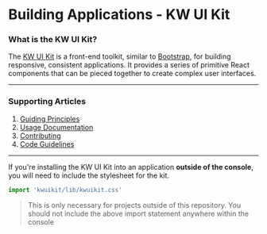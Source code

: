 # Building Applications - KW UI Kit

### What is the KW UI Kit?

The [KW UI Kit](https://github.com/KWRI/kwuikit) is a front-end toolkit, similar to [Bootstrap](https://getbootstrap.com/), for building responsive, consistent applications. It provides a series of primitive React components that can be pieced together to create complex user interfaces.

---

### Supporting Articles

1.  [Guiding Principles](principles.md)
1.  [Usage Documentation](http://kwuikit.s3-website-us-east-1.amazonaws.com/)
1.  [Contributing](contributing.md)
1.  [Code Guidelines](guidelines.md)

---

If you're installing the KW UI Kit into an application **outside of the console**, you will need to include the stylesheet for the kit.

```js
import 'kwuikit/lib/kwuikit.css'
```

> This is only necessary for projects outside of this repository. You should not include the above import statement anywhere within the console
